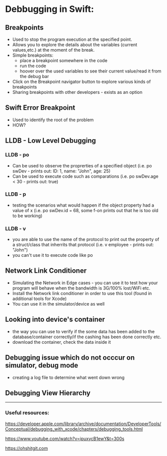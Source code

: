 # Debbugging in Swift:

## Breakpoints

-  Used to stop the program execution at the specified point.
-  Allows you to explore the details about the variables (current values,etc.) at the moment of the break.
- Simple breakpoints: 
    * place a breakpoint somewhere in the code
    * run the code
    * hoover over the used variables to see their current value/read it from the debug bar 
- Click on the Breakpoint navigator button to explore various kinds of breakpoints
- Sharing breakpoints with other developers - exists as an option 

## Swift Error Breakpoint

- Used to identify the root of the problem
- HOW? 

## LLDB - Low Level Debugging

### LLDB - po

- Can be used to observe the proprerties of a specified object (i.e. po swDev - prints out: ID: 1, name: "John", age: 25)
- Can be used to execute code such as comparations (i.e. po swDev.age < 30 - prints out: true)

### LLDB - p

- testing the scenarios what would happen if the object property had a value of x (i.e. po swDev.id = 68, some f-on prints out that he is too old to be working)

### LLDB - v

- you are able to use the name of the protocol to print out the property of a struct/class that inherrits that protocol (i.e. v employee - prints out: "John")
- you can't use it to execute code like po
  
## Network Link Conditioner

- Simulating the Network in Edge cases - you can use it to test how your program will behave when the bandwidth is 3G/100% lost/WiFi etc.
- Install the Network link conditioner in order to use this tool (found in additional tools for Xcode)
- You can use it in the simulator/device as well

## Looking into device's container
  
 - the way you can use to verify if the some data has been added to the database/container correctly/if the cashing has been done correctly etc.
 - download the container, check the data inside it

## Debugging issue which do not occcur on simulator, debug mode

 - creating a log file to determine what went down wrong

## Debugging View Hierarchy

- --
### Useful resources:

https://developer.apple.com/library/archive/documentation/DeveloperTools/Conceptual/debugging_with_xcode/chapters/debugging_tools.html

https://www.youtube.com/watch?v=ipuxycB1ewY&t=300s

https://ohshitgit.com
